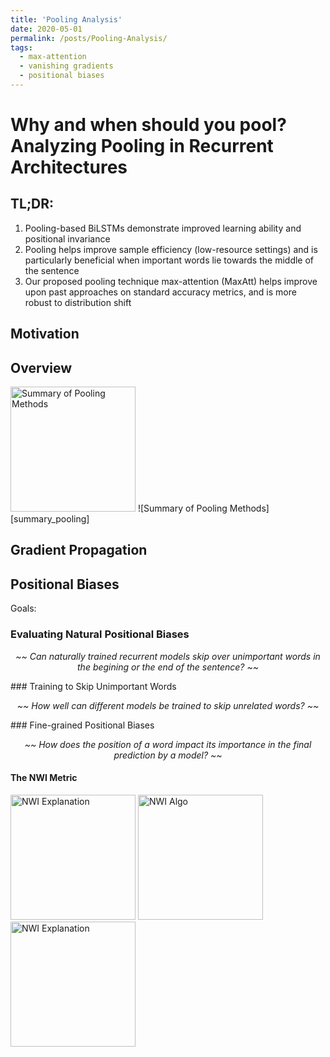 ```yaml
---
title: 'Pooling Analysis'
date: 2020-05-01
permalink: /posts/Pooling-Analysis/
tags:
  - max-attention
  - vanishing gradients
  - positional biases
---
```


Why and when should you pool?  <br /> Analyzing Pooling in Recurrent Architectures  
======

TL;DR:
------
1. Pooling-based BiLSTMs demonstrate improved learning ability and positional invariance
2. Pooling helps improve sample efficiency (low-resource settings) and is particularly beneficial when important words lie towards the middle of the sentence
3. Our proposed pooling technique max-attention (MaxAtt) helps improve upon past approaches on standard accuracy metrics, and is more robust to distribution shift


## Motivation

## Overview
<img src="https://github.com/pratyush911/pratyush911.github.io/blob/master/_posts/Figures/overall_figure.png" alt="Summary of Pooling Methods" width="200"/>
![Summary of Pooling Methods][summary_pooling]


## Gradient Propagation

## Positional Biases
Goals:
### Evaluating Natural Positional Biases
<p style="text-align: center;"><i> ~~ Can naturally trained recurrent models skip over unimportant words in the begining or the end of the sentence? ~~  </i></p>
### Training to Skip Unimportant Words
<p style="text-align: center;"><i> ~~ How well can different models be trained to skip unrelated words? ~~  </i></p>  
### Fine-grained Positional Biases
<p style="text-align: center;"><i> ~~ How does the position of a word impact its importance in the final prediction by a model? ~~  </i></p>  

#### The NWI Metric
<img src="https://github.com/pratyush911/pratyush911.github.io/blob/master/_posts/Figures/NWI/NWI_Explain.png" alt="NWI Explanation" width="200"/>
<img src="https://github.com/pratyush911/pratyush911.github.io/blob/master/_posts/Figures/NWI/NWI_Algo.png" alt="NWI Algo" width="200"/>
<img src="https://github.com/pratyush911/pratyush911.github.io/blob/master/_posts/Figures/NWI/YAHOO_SHORT_25K_mid.png" alt="NWI Explanation" width="200"/>
